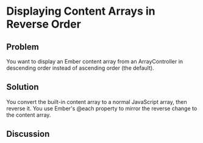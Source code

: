 # Displaying Content Arrays in Reverse Order 
## Problem
You want to display an Ember content array from an ArrayController in descending order instead of ascending order (the default).

## Solution
You convert the built-in content array to a normal JavaScript array, then reverse it. You use Ember's @each property to mirror the reverse change to the content array.

## Discussion
